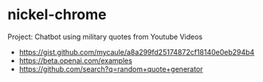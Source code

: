 # nickel-chrome

Project: Chatbot using military quotes from Youtube Videos

- https://gist.github.com/mycaule/a8a299fd25174872cf18140e0eb294b4
- https://beta.openai.com/examples
- https://github.com/search?q=random+quote+generator
